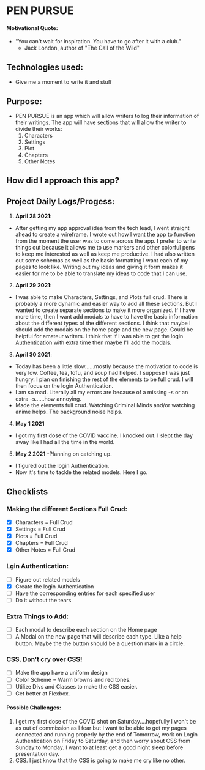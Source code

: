 # PEN PURSUE

#### Motivational Quote:

* "You can't wait for inspiration. You have to go after it with a club."
    - Jack London, author of "The Call of the Wild"

## Technologies used:
* Give me a moment to write it and stuff
## Purpose:
* PEN PURSUE is an app which will allow writers to log their information of their writings. The app will have sections that will allow the writer to divide their works:
  1. Characters
  2. Settings
  3. Plot
  4. Chapters
  5. Other Notes
## How did I approach this app?

## Project Daily Logs/Progess:
1. **April 28 2021**:
- After getting my app approval idea from the tech lead, I went straight ahead to create a wireframe. I wrote out how I want the app to function from the moment the user was to come across the app. I prefer to write things out because it allows me to use markers and other colorful pens to keep me interested as well as keep me productive. I had also written out some schemas as well as the basic formatting I want each of my pages to look like. Writing out my ideas and giving it form makes it easier for me to be able to translate my ideas to code that I can use.
2. **April 29 2021**:
- I was able to make Characters, Settings, and Plots full crud. There is probably a more dynamic and easier way to add all these sections. But I wanted to create separate sections to make it more organized. If I have more time, then I want add modals to have to have the basic information about the different types of the different sections. I think that maybe I should add the modals on the home page and the new page. Could be helpful for amateur writers. I think that if I was able to get the login Authentication with extra time then maybe I'll add the modals.
3. **April 30 2021**:
- Today has been a little slow......mostly because the motivation to code is very low. Coffee, tea, tofu, and soup had helped. I suppose I was just hungry. I plan on finishing the rest of the elements to be full crud. I will then focus on the login Authentication.
- I am so mad. Literally all my errors are because of a missing -s or an extra -s......how annoying.
- Made the elements full crud. Watching Criminal Minds and/or watching anime helps. The background noise helps.
4. **May 1 2021**
- I got my first dose of the COVID vaccine. I knocked out. I slept the day away like I had all the time in the world.
5. **May 2 2021**
-Planning on catching up.
- I figured out the login Authentication.
- Now it's time to tackle the related models. Here I go.
## Checklists

### Making the different Sections Full Crud:
- [x] Characters = Full Crud
- [x] Settings = Full Crud
- [x] Plots = Full Crud
- [x] Chapters = Full Crud
- [x] Other Notes = Full Crud

### Lgin Authentication:
- [ ] Figure out related models
- [x] Create the login Authentication
- [ ] Have the corresponding entries for each specified user
- [ ] Do it without the tears

### Extra Things to Add:
- [ ] Each modal to describe each section on the Home page
- [ ] A Modal on the new page that will describe each type. Like a help button. Maybe the the button should be a question mark in a circle.

### CSS. Don't cry over CSS!
- [ ] Make the app have a uniform design
- [ ] Color Scheme = Warm browns and red tones.
- [ ] Utilize Divs and Classes to make the CSS easier.
- [ ] Get better at Flexbox.

#### Possible Challenges:
1. I get my first dose of the COVID shot on Saturday....hopefully I won't be as out of commission as I fear but I want to be able to get my pages connected and running properly by the end of Tomorrow, work on Login Authentication on Friday to Saturday, and then worry about CSS from Sunday to Monday. I want to at least get a good night sleep before presentation day.
2. CSS. I just know that the CSS is going to make me cry like no other.
